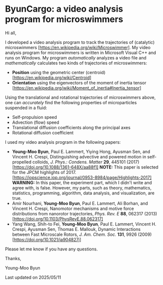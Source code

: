 # ByunCargo: a video analysis program for microswimmers

Hi all,

I developed a video analysis program to track the trajectories of (catalytic) microswimmers [https://en.wikipedia.org/wiki/Microswimmer].
My video analysis program for microswimmers is written in Microsoft Visual C++ and runs on Windows.
My program *automatically* analyzes a video file and *mathematically* calculates two kinds of trajectories of microswimmers:
- **Position** using the geometric center (centroid) [https://en.wikipedia.org/wiki/Centroid]
- **Orientation** using the eigenvectors of the moment of inertia tensor [https://en.wikipedia.org/wiki/Moment_of_inertia#Inertia_tensor]

Using the translational and rotational trajectories of microswimmers above, one can *accurately* find the following properties of microparticles suspended in a fluid:
- Self-propulsion speed
- Advection (flow) speed
- Translational diffusion coefficients along the principal axes
- Rotational diffusion coefficient 

I used my video analysis program in the following papers:
- **Young-Moo Byun**, Paul E. Lammert, Yiying Hong, Ayusman Sen, and Vincent H. Crespi, Distinguishing advective and powered motion in self-propelled colloids, *J. Phys.: Condens. Matter* **29**, 445101 (2017) [https://doi.org/10.1088/1361-648X/aa88f1] **NOTE:** This paper is selected for the JPCM highlights of 2017. [https://iopscience.iop.org/journal/0953-8984/page/Highlights-2017] **WARNING:** In this paper, the experiment part, which I didn't write and agree with, is false. However, my parts, such as theory, mathematics, statistics, programming, algorithm, data analysis, and visualization, are true.
- Amir Nourhani, **Young-Moo Byun**, Paul E. Lammert, Ali Borhan, and Vincent H. Crespi, Nanomotor mechanisms and motive force distributions from nanorotor trajectories, *Phys. Rev. E* **88**, 062317 (2013) [https://doi.org/10.1103/PhysRevE.88.062317]
- Yang Wang, Shih-to Fei, **Young-Moo Byun**, Paul E. Lammert, Vincent H. Crespi, Ayusman Sen, Thomas E. Mallouk, Dynamic Interactions between Fast Microscale Rotors, *J. Am. Chem. Soc.* **131**, 9926 (2009) [https://doi.org/10.1021/ja904827j]

Please let me know if you have any questions.

Thanks,

Young-Moo Byun

Last updated on 2025/05/11
